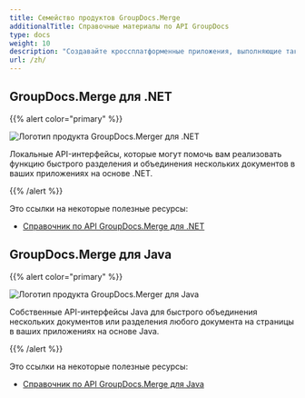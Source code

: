```yaml
---
title: Семейство продуктов GroupDocs.Merge
additionalTitle: Справочные материалы по API GroupDocs
type: docs
weight: 10
description: "Создавайте кроссплатформенные приложения, выполняющие такие операции, как слияние, разделение, перемешивание, обмен, обрезка, удаление страниц, слайдов и диаграмм поддерживаемых форматов."
url: /zh/
---
```


## GroupDocs.Merge для .NET

{{% alert color="primary" %}} 

![Логотип продукта GroupDocs.Merger для .NET](../gdocs_net.png)

Локальные API-интерфейсы, которые могут помочь вам реализовать функцию быстрого разделения и объединения нескольких документов в ваших приложениях на основе .NET.

{{% /alert %}} 

Это ссылки на некоторые полезные ресурсы:

- [Справочник по API GroupDocs.Merge для .NET](/merger/zh/net/)


## GroupDocs.Merge для Java

{{% alert color="primary" %}}

![Логотип продукта GroupDocs.Merger для Java](../gdocs_java.png)

Собственные API-интерфейсы Java для быстрого объединения нескольких документов или разделения любого документа на страницы в ваших приложениях на основе Java.

{{% /alert %}}

Это ссылки на некоторые полезные ресурсы:

- [Справочник по API GroupDocs.Merge для Java](/merger/java/)
